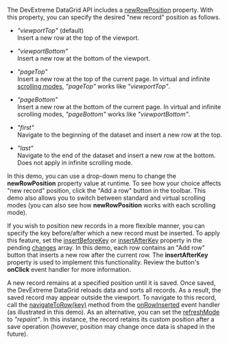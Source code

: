 The DevExtreme DataGrid API includes a [newRowPosition](/Documentation/ApiReference/UI_Components/dxDataGrid/Configuration/editing/#newRowPosition) property. With this property, you can specify the desired "new record" position as follows.
<!--split-->

- *"viewportTop"* (default)           
Insert a new row at the top of the viewport.

- *"viewportBottom"*          
Insert a new row at the bottom of the viewport.

- *"pageTop"*         
Insert a new row at the top of the current page. In virtual and infinite [scrolling modes](/Documentation/ApiReference/UI_Components/dxDataGrid/Configuration/scrolling/#mode), *"pageTop"* works like *"viewportTop"*. 

- *"pageBottom"*        
Insert a new row at the bottom of the current page. In virtual and infinite scrolling modes, *"pageBottom"* works like *"viewportBottom"*. 

- *"first"*           
Navigate to the beginning of the dataset and insert a new row at the top.

- *"last"*            
Navigate to the end of the dataset and insert a new row at the bottom. Does not apply in infinite scrolling mode.

In this demo, you can use a drop-down menu to change the **newRowPosition** property value at runtime. To see how your choice affects "new record" position, click the "Add a row" button in the toolbar. This demo also allows you to switch between standard and virtual scrolling modes (you can also see how **newRowPosition** works with each scrolling mode).

If you wish to position new records in a more flexible manner, you can specify the key before/after which a new record must be inserted. To apply this feature, set the [insertBeforeKey](/Documentation/ApiReference/UI_Components/dxDataGrid/Configuration/editing/changes/#insertBeforeKey) or [insertAfterKey](/Documentation/ApiReference/UI_Components/dxDataGrid/Configuration/editing/changes/#insertAfterKey) property in the pending [changes](/Documentation/ApiReference/UI_Components/dxDataGrid/Configuration/editing/changes/) array. In this demo, each row contains an "Add row" button that inserts a new row after the current row. The **insertAfterKey** property is used to implement this functionality. Review the button's **onClick** event handler for more information.

A new record remains at a specified position until it is saved. Once saved, the DevExtreme DataGrid reloads data and sorts all records. As a result, the saved record may appear outside the viewport. To navigate to this record, call the [navigateToRow(key)](/Documentation/ApiReference/UI_Components/dxDataGrid/Methods/#navigateToRowkey) method from the [onRowInserted](/Documentation/ApiReference/UI_Components/dxDataGrid/Configuration/#onRowInserted) event handler (as illustrated in this demo). As an alternative, you can set the [refreshMode](/Documentation/ApiReference/UI_Components/dxDataGrid/Configuration/editing/#refreshMode) to *"repaint"*. In this instance, the record retains its custom position after a save operation (however, position may change once data is shaped in the future).